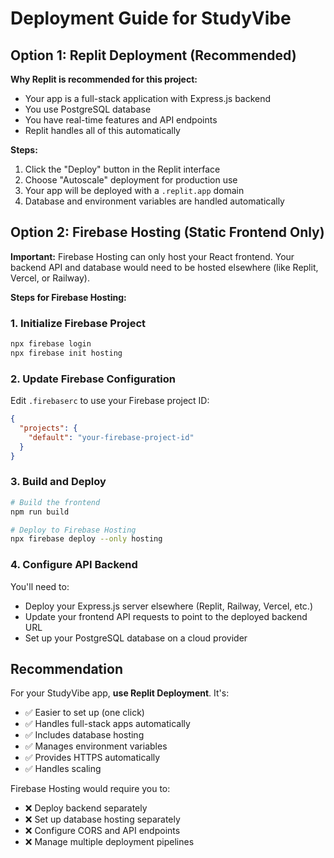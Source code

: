 # Deployment Guide for StudyVibe

## Option 1: Replit Deployment (Recommended)

**Why Replit is recommended for this project:**
- Your app is a full-stack application with Express.js backend
- You use PostgreSQL database 
- You have real-time features and API endpoints
- Replit handles all of this automatically

**Steps:**
1. Click the "Deploy" button in the Replit interface
2. Choose "Autoscale" deployment for production use
3. Your app will be deployed with a `.replit.app` domain
4. Database and environment variables are handled automatically

## Option 2: Firebase Hosting (Static Frontend Only)

**Important:** Firebase Hosting can only host your React frontend. Your backend API and database would need to be hosted elsewhere (like Replit, Vercel, or Railway).

**Steps for Firebase Hosting:**

### 1. Initialize Firebase Project
```bash
npx firebase login
npx firebase init hosting
```

### 2. Update Firebase Configuration
Edit `.firebaserc` to use your Firebase project ID:
```json
{
  "projects": {
    "default": "your-firebase-project-id"
  }
}
```

### 3. Build and Deploy
```bash
# Build the frontend
npm run build

# Deploy to Firebase Hosting
npx firebase deploy --only hosting
```

### 4. Configure API Backend
You'll need to:
- Deploy your Express.js server elsewhere (Replit, Railway, Vercel, etc.)
- Update your frontend API requests to point to the deployed backend URL
- Set up your PostgreSQL database on a cloud provider

## Recommendation

For your StudyVibe app, **use Replit Deployment**. It's:
- ✅ Easier to set up (one click)
- ✅ Handles full-stack apps automatically
- ✅ Includes database hosting
- ✅ Manages environment variables
- ✅ Provides HTTPS automatically
- ✅ Handles scaling

Firebase Hosting would require you to:
- ❌ Deploy backend separately
- ❌ Set up database hosting separately  
- ❌ Configure CORS and API endpoints
- ❌ Manage multiple deployment pipelines